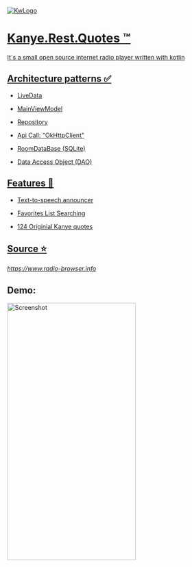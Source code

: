 <a href="https://freeimage.host/i/HvlEXtt"><img src="https://iili.io/HvlEXtt.md.png" alt="KwLogo">

# Kanye.Rest.Quotes :tm:

It´s a small open source internet radio player written with kotlin

## Architecture patterns :white_check_mark:

- LiveData
* MainViewModel
+ Repository
- Api Call: "OkHttpClient"
* RoomDataBase (SQLite)
+ Data Access Object (DAO)

## Features :rocket:

* Text-to-speech announcer
+ Favorites List Searching
- 124 Originial Kanye quotes

## Source :star:

_https://www.radio-browser.info_

## Demo:

<img src="https://iili.io/HWGHC2R.png" alt="Screenshot" width="300" height=600/>

